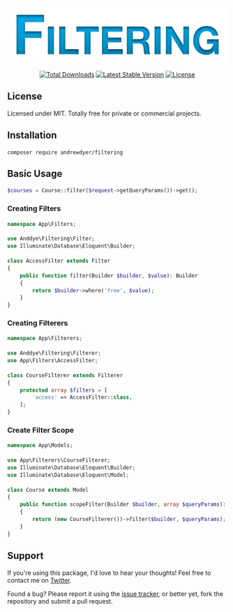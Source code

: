 <p align="center">
  <img src="https://raw.githubusercontent.com/andrewdyer/filtering/cae75d3a42f1556e3a7816876722d51810a7a426/.github/logo.png" alt="Filtering" />
</p>

<p align="center">
    <a href="https://packagist.org/packages/andrewdyer/filtering"><img src="https://poser.pugx.org/andrewdyer/filtering/downloads?style=for-the-badge" alt="Total Downloads"></a>
    <a href="https://packagist.org/packages/andrewdyer/filtering"><img src="https://poser.pugx.org/andrewdyer/filtering/v?style=for-the-badge" alt="Latest Stable Version"></a>
    <a href="https://packagist.org/packages/andrewdyer/filtering"><img src="https://poser.pugx.org/andrewdyer/filtering/license?style=for-the-badge" alt="License"></a>
</p>

## License
Licensed under MIT. Totally free for private or commercial projects.

## Installation
```text
composer require andrewdyer/filtering
```

## Basic Usage

```php
$courses = Course::filter($request->getQueryParams())->get();
```

### Creating Filters
```php
namespace App\Filters;

use Anddye\Filtering\Filter;
use Illuminate\Database\Eloquent\Builder;

class AccessFilter extends Filter
{
    public function filter(Builder $builder, $value): Builder
    {
        return $builder->where('free', $value);
    }
}
```

### Creating Filterers

```php
namespace App\Filterers;

use Anddye\Filtering\Filterer;
use App\Filters\AccessFilter;

class CourseFilterer extends Filterer
{
    protected array $filters = [
        'access' => AccessFilter::class,
    ];
}
```

### Create Filter Scope

```php
namespace App\Models;

use App\Filterers\CourseFilterer;
use Illuminate\Database\Eloquent\Builder;
use Illuminate\Database\Eloquent\Model;

class Course extends Model
{
    public function scopeFilter(Builder $builder, array $queryParams): Builder
    {
        return (new CourseFilterer())->filter($builder, $queryParams);
    }
}
```

## Support
If you're using this package, I'd love to hear your thoughts! Feel free to contact me on [Twitter](https://twitter.com/andyer92).

Found a bug? Please report it using the [issue tracker](https://github.com/andrewdyer/filtering/issues), or better yet, fork the repository and submit a pull request.
